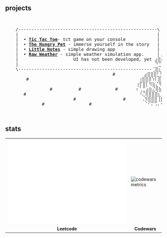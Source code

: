 <!-- ## projects

- [**Tic Tac Toe**](https://github.com/EGRrqq/tic-tac-toe) - tct game inside your console
- [**The Hungry Pet**](https://github.com/EGRrqq/The-Hungry-Pet) - immerse yourself in the story
- [**Little Notes**](https://github.com/EGRrqq/little-notes) - simple drawing app
- [**Raw Weather**](https://github.com/EGRrqq/raw-weather) - simple weather simulation app. UI has not been developed, yet -->

## projects

  <pre align="center">
<p align="left">                                                                             #                   #
    /-----------------------------------------------------\            #             #                          #
    |                                                     |      #
    |  • <a href="https://github.com/EGRrqq/tic-tac-toe" target="blank"><b>Tic Tac Toe</b></a>- tct game on your console            |                               #
    |  • <a href="https://github.com/EGRrqq/The-Hungry-Pet"><b>The Hungry Pet</b></a> - immerse yourself in the story   |                      #                         #
    |  • <a href="https://github.com/EGRrqq/little-notes"><b>Little Notes</b></a> - simple drawing app                |⠀⠀   ⢀⣀⣀⣀⣀⣀⣀⡀                                       #
    |  • <a href="https://github.com/EGRrqq/raw-weather"><b>Raw Weather</b></a> - simple weather simulation app.     |⢠⠐⠲⢠⣿⣿⣿⣿⣿⡿⢛⣻⣿⣿⣶⣄                         _____
    |                     UI has not been developed, yet ⣴⣿⡦⢀⣾⣿⣿⣿⣿⠿⢫⡀⠀⢈⣉⣻⣿⣷⣤⡀                    /_____/|
    |                                                 ⠀  ⠙⣉⠡⠿⠻⠿⠿⠟⣋⣤⣾⣿⣿⣿⣿⣿⣿⣿⣿⣷⣄        #      ___|     \ |__
    \---------------------------------------------------⢈⣿⣆⠀⢀⣤⣴⣿⣿⡿⢿⣿⣿⣿⣿⣿⣿⣿⣿⣿⣿⣷⡀            /____|_____|/  /|  
                                         #           ⣴⣿⣿⣿⣃⣛⣿⣿⡿⠂⢀⣰⣿⣿⣿⣿⣿⣿⣿⣿⣿⣿⣿⣿⡀            |_____|/ /____/ / 
        #                                          ⢰⣿⣿⡿⠱⠇⣿⣿⣿⣿⣿⣿⣿⣿⣿⣿⣿⣿⣿⣿⣿⣿⣿⣿⣿⣿⡟⢿⢧                  |____|/      #
                                                  ⢰⡏⣿⡇⠻⣷⣌⠻⣿⣿⣿⣿⣿⣿⣿⣿⣿⣿⣿⣿⣿⣿⣿⣿⣿⣏⢻⣷⣜⠄
                 #          #             #       ⠆⢁⣉⣴⣷⣌⢿⣷⡜⣿⣿⣿⣿⡟⣠⣬⣙⢿⣯⡙⢿⣿⣿⣿⣿⣿⢸⣿⣿⡌         #
       #                                           ⠘⢌⢿⣿⣿⣿⣆⢻⣷⢸⣿⣿⣿⡇⢻⣿⣿⣧⡹⣿⣌⢻⣿⣿⠟⡁⣼⣿⣿⡇                        #
                          #                  #      ⠠⡻⣿⣿⣿⢸⡟⣠⢍⡛⠻⠷⠸⣿⣿⣿⣷⠸⣿⡆⢋⠥⠈⠇⠟⣡⠏
              #                 #                   ⠀⠈⠊⠍⠩⠄⠂⠀⠀⠀⠀⠀⢠⢻⣿⣿⣿⡇⣿⡇⠀⠀⠀⠈⠐⠐⠊                   #
                                                ⠀⠀⠀⠀⠀⠀⠀           ⠁⢝⠻⠿⠇⢛⠐           #</p></pre>
## stats

<table>
  <tr>
    <td>
      <picture>
        <img src="./leetcode.svg" alt="leetcode metrics">
      </picture>
    </td>
    <td>
      <picture>
        <img src="https://github.r2v.ch/codewars?user=EGRrqq&hide_clan=true&animation=false&theme=light&top_languages=true" alt="codewars metrics">
      </picture>
    </td>
  </tr>
  <tr>
    <td align="center"><strong>
      Leetcode
    </strong></td>
    <td align="center"><strong>
      Codewars
    </strong></td>
  </tr>
</table>

